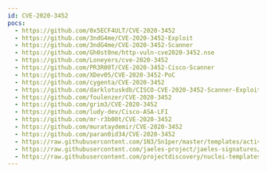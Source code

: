 ```yaml
---
id: CVE-2020-3452
pocs:
  - https://github.com/0x5ECF4ULT/CVE-2020-3452
  - https://github.com/3ndG4me/CVE-2020-3452-Exploit
  - https://github.com/3ndG4me/CVE-2020-3452-Scanner
  - https://github.com/Gh0st0ne/http-vuln-cve2020-3452.nse
  - https://github.com/Loneyers/cve-2020-3452
  - https://github.com/PR3R00T/CVE-2020-3452-Cisco-Scanner
  - https://github.com/XDev05/CVE-2020-3452-PoC
  - https://github.com/cygenta/CVE-2020-3452
  - https://github.com/darklotuskdb/CISCO-CVE-2020-3452-Scanner-Exploiter
  - https://github.com/foulenzer/CVE-2020-3452
  - https://github.com/grim3/CVE-2020-3452
  - https://github.com/ludy-dev/Cisco-ASA-LFI
  - https://github.com/mr-r3b00t/CVE-2020-3452
  - https://github.com/murataydemir/CVE-2020-3452
  - https://github.com/paran0id34/CVE-2020-3452
  - https://raw.githubusercontent.com/1N3/Sn1per/master/templates/active/CVE-2020-3452_-_Cisco_ASA-FTD_Arbitrary_File_Reading_Vulnerability.sh
  - https://raw.githubusercontent.com/jaeles-project/jaeles-signatures/master/cves/cisco-asa-path-traversal-cve-2020-3452.yaml
  - https://raw.githubusercontent.com/projectdiscovery/nuclei-templates/master/cves/CVE-2020-3452.yaml
---
```

